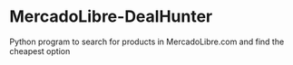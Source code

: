 # MercadoLibre-DealHunter
Python program to search for products in MercadoLibre.com and find the cheapest option
